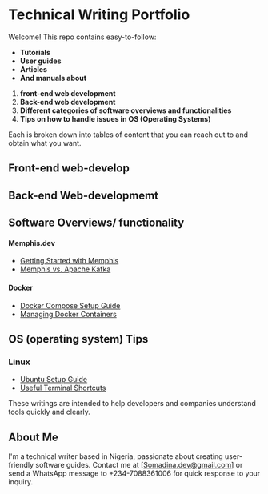 # Technical Writing Portfolio

Welcome! This repo contains easy-to-follow:  

- **Tutorials**  
- **User guides**  
- **Articles**  
- **And manuals about**

1. **front-end web development** 
2. **Back-end web development**  
3. **Different categories of software overviews and functionalities**  
4. **Tips on how to handle issues in OS (Operating Systems)**  

Each is broken down into tables of content that you can reach out to and obtain what you want.



## Front-end web-develop


## Back-end Web-developmemt



## Software Overviews/ functionality

#### Memphis.dev
- [Getting Started with Memphis](memphis-dev/getting-started-with-memphis.md)
- [Memphis vs. Apache Kafka](memphis-dev/memphis-vs-kafka.md)

#### Docker
- [Docker Compose Setup Guide](docker/docker-compose-setup.md)
- [Managing Docker Containers](docker/managing-containers-guide.md)

## OS (operating system) Tips
### Linux
- [Ubuntu Setup Guide](linux/ubuntu-setup-guide.md)
- [Useful Terminal Shortcuts](linux/terminal-shortcuts.md)



These writings are intended to help developers and companies understand tools quickly and clearly.

## About Me

I'm a technical writer based in Nigeria, passionate about creating user-friendly software guides. Contact me at [Somadina.dev@gmail.com] or send a WhatsApp message to +234-7088361006 for quick response to your inquiry.
